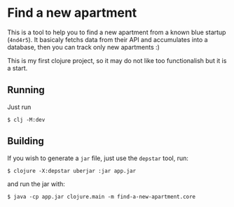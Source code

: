 # Find a new apartment

This is a tool to help you to find a new apartment from a known blue startup (`4nd4r5`). It basicaly fetchs data from their API and accumulates into a database, then you can track only new apartments :)

This is my first clojure project, so it may do not like too functionalish but it is a start.

## Running

Just run

```shell
$ clj -M:dev
```

## Building

If you wish to generate a `jar` file, just use the `depstar` tool, run:

```shell
$ clojure -X:depstar uberjar :jar app.jar
```

and run the jar with:

```shell
$ java -cp app.jar clojure.main -m find-a-new-apartment.core
```